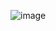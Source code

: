 ![image](https://github.com/EddieNine/dio-trilha-java-basico/assets/137036700/ae60d4fa-ddc8-4d81-b205-8c7d87d2a218)
